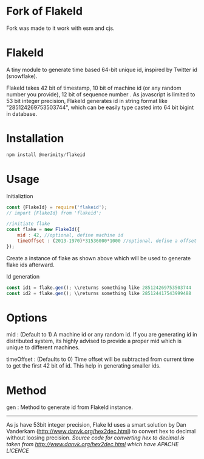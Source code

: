 # Fork of FlakeId
Fork was made to it work with esm and cjs.

# FlakeId
A tiny module to generate time based 64-bit unique id, inspired by Twitter id (snowflake).

FlakeId takes 42 bit of timestamp, 10 bit of machine id (or any random number you provide), 12 bit of sequence number .  As javascript is limited to 53 bit integer precision, FlakeId generates id in string format like "285124269753503744", which can be easily type casted into 64 bit bigint in database.

# Installation

```js
npm install @nerimity/flakeid
```

# Usage
Initializtion
```js
const {FlakeId} = require('flakeid');
// import {FlakeId} from 'flakeid';

//initiate flake
const flake = new FlakeId({
	mid : 42, //optional, define machine id
    timeOffset : (2013-1970)*31536000*1000 //optional, define a offset time
});
```
Create a instance of flake as shown above which will be used to generate flake ids afterward.

Id generation
```js
const id1 = flake.gen(); \\returns something like 285124269753503744
const id2 = flake.gen(); \\returns something like 285124417543999488
```

# Options

mid : (Default to 1) A machine id or any random id. If you are generating id in distributed system, its highly advised to provide a proper mid which is unique to different machines.

timeOffset : (Defaults to 0) Time offset will be  subtracted from current time to get the first 42 bit of id. This help in generating smaller ids.

# Method
gen : Method to generate id from FlakeId instance.

------
As js have 53bit integer precision, Flake Id uses a smart solution by Dan Vanderkam (http://www.danvk.org/hex2dec.html) to convert hex to decimal without loosing precision. 
*Source code for converting hex to decimal is taken from http://www.danvk.org/hex2dec.html which have APACHE LICENCE*
